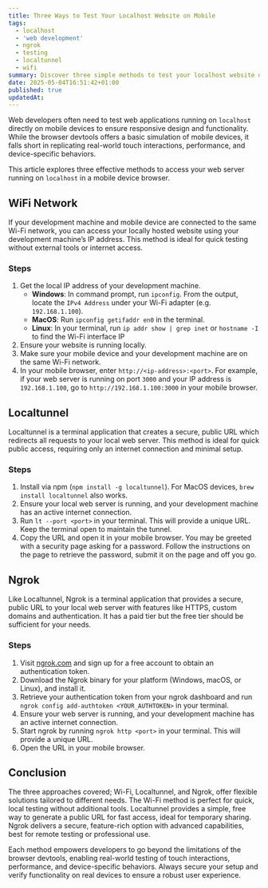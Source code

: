 ```yaml
---
title: Three Ways to Test Your Localhost Website on Mobile
tags:
  - localhost
  - 'web development'
  - ngrok
  - testing
  - localtunnel
  - wifi
summary: Discover three simple methods to test your localhost website directly on mobile devices.
date: 2025-05-04T16:51:42+01:00
published: true
updatedAt:
---
```


Web developers often need to test web applications running on `localhost` directly on mobile devices to ensure responsive design and functionality. While the browser devtools offers a basic simulation of mobile devices, it falls short in replicating real-world touch interactions, performance, and device-specific behaviors.

This article explores three effective methods to access your web server running on `localhost` in a mobile device browser.

## WiFi Network

If your development machine and mobile device are connected to the same Wi-Fi network, you can access your locally hosted website using your development machine’s IP address. This method is ideal for quick testing without external tools or internet access.

### Steps

1. Get the local IP address of your development machine.
   - **Windows**: In command prompt, run `ipconfig`. From the output, locate the `IPv4 Address` under your Wi-Fi adapter (e.g. `192.168.1.100`).
   * **MacOS**: Run `ipconfig getifaddr en0` in the terminal.
   * **Linux**: In your terminal, run `ip addr show | grep inet` or `hostname -I` to find the Wi-Fi interface IP
2. Ensure your website is running locally.
3. Make sure your mobile device and your development machine are on the same Wi-Fi network.
4. In your mobile browser, enter `http://<ip-address>:<port>`. For example, if your web server is running on port `3000` and your IP address is `192.168.1.100`, go to `http://192.168.1.100:3000` in your mobile browser.

## Localtunnel

Localtunnel is a terminal application that creates a secure, public URL which redirects all requests to your local web server. This method is ideal for quick public access, requiring only an internet connection and minimal setup.

### Steps

1. Install via npm (`npm install -g localtunnel`). For MacOS devices, `brew install localtunnel` also works.
2. Ensure your local web server is running, and your development machine has an active internet connection.
3. Run `lt --port <port>` in your terminal. This will provide a unique URL. Keep the terminal open to maintain the tunnel.
4. Copy the URL and open it in your mobile browser. You may be greeted with a security page asking for a password. Follow the instructions on the page to retrieve the password, submit it on the page and off you go.

## Ngrok

Like Localtunnel, Ngrok is a terminal application that provides a secure, public URL to your local web server with features like HTTPS, custom domains and authentication. It has a paid tier but the free tier should be sufficient for your needs.

### Steps

1. Visit [ngrok.com](https://ngrok.com/) and sign up for a free account to obtain an authentication token.
2. Download the Ngrok binary for your platform (Windows, macOS, or Linux), and install it.
3. Retrieve your authentication token from your ngrok dashboard and run `ngrok config add-authtoken <YOUR_AUTHTOKEN>` in your terminal.
4. Ensure your web server is running, and your development machine has an active internet connection.
5. Start ngrok by running `ngrok http <port>` in your terminal. This will provide a unique URL.
6. Open the URL in your mobile browser.

## Conclusion

The three approaches covered; Wi-Fi, Localtunnel, and Ngrok, offer flexible solutions tailored to different needs. The Wi-Fi method is perfect for quick, local testing without additional tools. Localtunnel provides a simple, free way to generate a public URL for fast access, ideal for temporary sharing. Ngrok delivers a secure, feature-rich option with advanced capabilities, best for remote testing or professional use.

Each method empowers developers to go beyond the limitations of the browser devtools, enabling real-world testing of touch interactions, performance, and device-specific behaviors. Always secure your setup and verify functionality on real devices to ensure a robust user experience.
